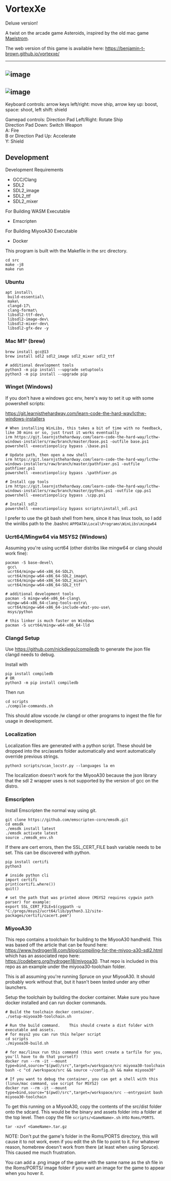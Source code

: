 # VortexXe

Deluxe version!

A twist on the arcade game Asteroids, inspired by the old mac game [Maelstrom](https://www.libsdl.org/projects/Maelstrom/).

The web version of this game is available here: https://benjamin-t-brown.github.io/vortexxe/

----
![image](https://github.com/user-attachments/assets/0fe5685a-ede7-48f9-942a-01524bb2b672)
----
![image](https://github.com/user-attachments/assets/ab793726-ff7d-4345-9e7d-d7c44be68504)
----

Keyboard controls: arrow keys left/right: move ship, arrow key up: boost, space: shoot, left shift: shield

Gamepad controls:
    Direction Pad Left/Right: Rotate Ship<br>
    Direction Pad Down: Switch Weapon<br>
    A: Fire<br>
    B or Direction Pad Up: Accelerate<br>
    Y: Shield<br>

## Development

Development Requirements

- GCC/Clang
- SDL2
- SDL2_image
- SDL2_ttf
- SDL2_mixer

For Building WASM Executable

- Emscripten

For Building MiyooA30 Executable

- Docker

This program is built with the Makefile in the src directory.

```
cd src
make -j8
make run
```

### Ubuntu

```
apt install\
 build-essential\
 make\
 clangd-17\
 clang-format\
 libsdl2-ttf-dev\
 libsdl2-image-dev\
 libsdl2-mixer-dev\
 libsdl2-gfx-dev -y
```

### Mac M1^ (brew)

```
brew install gcc@13
brew install sdl2 sdl2_image sdl2_mixer sdl2_ttf

# additional development tools
python3 -m pip install --upgrade setuptools
python3 -m pip install --upgrade pip
```

### Winget (Windows)

If you don't have a windows gcc env, here's way to set it up with some powershell scripts:

https://git.learnjsthehardway.com/learn-code-the-hard-way/lcthw-windows-installers

```
# When installing WinLibs, this takes a bit of time with no feedback, like 30 mins or so, just trust it works eventually
irm https://git.learnjsthehardway.com/learn-code-the-hard-way/lcthw-windows-installers/raw/branch/master/base.ps1 -outfile base.ps1
powershell -executionpolicy bypass .\base.ps1

# Update path, then open a new shell
irm https://git.learnjsthehardway.com/learn-code-the-hard-way/lcthw-windows-installers/raw/branch/master/pathfixer.ps1 -outfile pathfixer.ps1
powershell -executionpolicy bypass .\pathfixer.ps

# Install cpp tools
irm https://git.learnjsthehardway.com/learn-code-the-hard-way/lcthw-windows-installers/raw/branch/master/python.ps1 -outfile cpp.ps1
powershell -executionpolicy bypass .\cpp.ps1

# Install sdl2
powershell -executionpolicy bypass scripts\install_sdl.ps1
```

I prefer to use the git bash shell from here, since it has linux tools, so I add the winlibs path to the .bashrc
`APPDATA\Local\Programs\WinLibs\mingw64`

### Ucrt64/Mingw64 via MSYS2 (Windows)

Assuming you're using ucrt64 (other distribs like mingw64 or clang should work fine):

```
pacman -S base-devel\
 gcc\
 ucrt64/mingw-w64-x86_64-SDL2\
 ucrt64/mingw-w64-x86_64-SDL2_image\
 ucrt64/mingw-w64-x86_64-SDL2_mixer\
 ucrt64/mingw-w64-x86_64-SDL2_ttf

# additional development tools
pacman -S mingw-w64-x86_64-clang\
 mingw-w64-x86_64-clang-tools-extra\
 ucrt64/mingw-w64-x86_64-include-what-you-use\
 msys/python

# this linker is much faster on Windows
pacman -S ucrt64/mingw-w64-x86_64-lld
```

### Clangd Setup

Use https://github.com/nickdiego/compiledb to generate the json file clangd needs to debug.

Install with

```
pip install compiledb
# OR
python3 -m pip install compiledb
```

Then run

```
cd scripts
./compile-commands.sh
```

This should allow vscode /w clangd or other programs to ingest the file for usage in development.

### Localization

Localization files are generated with a python script. These should be dropped into the src/assets folder automatically and wont automatically override previous strings.

```
python3 scripts/scan_locstr.py --languages la en
```

The localization doesn't work for the MiyooA30 because the json library that the sdl 2 wrapper uses is not supported by the version of gcc on the distro.

### Emscripten

Install Emscripten the normal way using git.
```
git clone https://github.com/emscripten-core/emsdk.git
cd emsdk
./emsdk install latest
./emsdk activate latest
source ./emsdk_env.sh
```

If there are cert errors, then the SSL_CERT_FILE bash variable needs to be set.  This can be discovered with python.

```
pip install certifi
python3

# inside python cli
import certifi
print(certifi.where())
quit()

# set the path that was printed above (MSYS2 requires cygwin path parser) for example:
export SSL_CERT_FILE=$(cygpath -u "C:/progs/msys2/ucrt64/lib/python3.12/site-packages/certifi/cacert.pem")
```

### MiyooA30

This repo contains a toolchain for building to the MiyooA30 handheld. This was based off the article that can be found here: https://www.hydrogen18.com/blog/compiling-for-the-miyoo-a30-sdl2.html which has an associated repo here: https://codeberg.org/hydrogen18/miyooa30. That repo is included in this repo as an example under the miyooa30-toolchain folder.

This is all assuming you're running Spruce on your MiyooA30. It should probably work without that, but it hasn't been tested under any other launchers.

Setup the toolchain by building the docker container. Make sure you have docker installed and can run docker commands.

```
# Build the toolchain docker container.
./setup-miyooa30-toolchain.sh

# Run the build command.    This should create a dist folder with executable and assets.
# for msys2 you can run this helper script
cd scripts
./miyooa30-build.sh

# for mac/linux run this command (this wont create a tarfile for you, you'll have to do that yourself)
docker run --rm -it --mount type=bind,source="$(pwd)/src",target=/workspace/src miyooa30-toolchain bash -c "cd /workspace/src && source ~/config.sh && make miyooa30"

# If you want to debug the container, you can get a shell with this (linux/mac command, use script for MSYS2)
docker run --rm -it --mount type=bind,source="$(pwd)/src",target=/workspace/src --entrypoint bash miyooa30-toolchain
```

To get this running on a MiyooA30, copy the contents of the src/dist folder onto the sdcard. This would be the binary and assets folder into a folder at the top level. Then copy the file `scripts/<GameName>.sh` into `Roms/PORTS`.

```
tar -xzvf <GameName>.tar.gz
```

NOTE: Don't put the game's folder in the Roms/PORTS directory, this will cause it to not work, even if you edit the sh file to point to it. For whatever reason, homebrew doesn't work from there (at least when using Spruce). This caused me much frustration.

You can add a .png image of the game with the same name as the sh file in the Roms/PORTS/ image folder if you want an image for the game to appear when you hover it.
